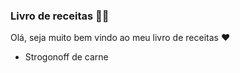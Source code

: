 ###  Livro de receitas :man_cook:

Olá, seja muito bem vindo ao meu livro de receitas :heart:

- Strogonoff de carne